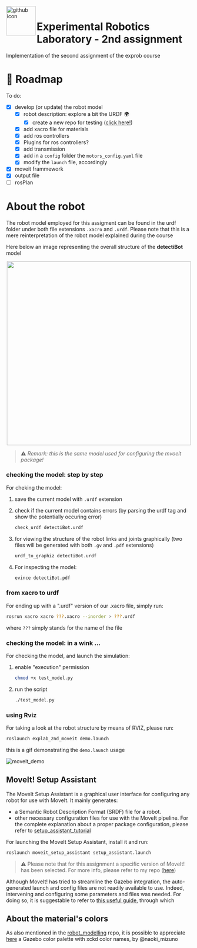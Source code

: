 
<img align="left" width="80" height="80" src="https://github.com/fedehub.png" alt="github icon">
<h1> Experimental Robotics Laboratory - 2nd assignment  </h1>

Implementation of the second assignment of the exprob course 

# 🚀 Roadmap

To do:

- [x] develop (or update) the robot model
  - [x] robot description: explore a bit the URDF 🌍 
    - [x] create a new repo for testing ([click here!][1])
  - [x] add xacro file for materials 
  - [x] add ros controllers 
  - [x] Plugins for ros controllers? 
  - [x] add transmission 
  - [x] add in a `config` folder the `motors_config.yaml` file
  - [x] modify the `launch` file, accordingly
- [x] moveit frammework
- [x] output file 
- [ ] rosPlan

# About the robot 

The robot model employed for this assigment can be found in the urdf folder under both file extensions  `.xacro` and `.urdf`. Please note that this is a mere reinterpretation of the robot model explained during the course 

Here below an image representing the overall structure of the **detectiBot** model

<p align = center>
<img src="https://user-images.githubusercontent.com/61761835/178159762-7e1748ca-54a3-4912-a540-6a391b6beb55.png" width="500" height="500">
</p>

> ⚠️ _Remark: this is the same model used for configuring the mvoeit package!_

### checking the model: step by step

For cheking the model:

1. save the current model with `.urdf` extension
2. check if the current model contains errors (by parsing the urdf tag and show the potentially occuring error)

   ```sh
   check_urdf detectiBot.urdf
   ```

3. for viewing the structure of the robot links and joints graphically (two files will be generated with both `.gv` and `.pdf` extensions)

    ```sh
    urdf_to_graphiz detectiBot.urdf
    ```

4. For inspecting the model:
   
    ```sh
    evince detectiBot.pdf
    ```

### from xacro to urdf 

For ending up with a ".urdf" version of our .xacro file, simply run: 

```sh
rosrun xacro xacro ???.xacro --inorder > ???.urdf

```

where `???` simply stands for the name of the file 
    
### checking the model: in a wink …

For checking the model, and launch the simulation:

1. enable "execution" permission

    ```sh
    chmod +x test_model.py
    ```
  
3. run the script

    ```sh
    ./test_model.py 
    ```

### using Rviz 

For taking a look at the robot structure by means of RVIZ, please run:

```sh
roslaunch explab_2nd_moveit demo.launch
```

this is a gif demonstrating the `demo.launch` usage

![moveit_demo](https://user-images.githubusercontent.com/61761835/178219740-f194c2bb-8181-4839-aeaa-b59f9abc5982.gif)



## MoveIt! Setup Assistant

The MoveIt Setup Assistant is a graphical user interface for configuring any robot for use with MoveIt. It mainly generates:
* a Semantic Robot Description Format (SRDF) file for a robot.
* other necessary configuration files for use with the MoveIt pipeline. 
For the complete explanation about a proper package configuration, please refer to [setup_assistant_tutorial][3]


For launching the MoveIt Setup Assistant, install it and run:

```sh
roslaunch moveit_setup_assistant setup_assistant.launch
```

> ⚠️ Please note that for this  assignment a specific version of MoveIt! has been selected. For more info, please refer to my repo ([here][4])

Although MoveIt! has tried to streamline the Gazebo integration, the auto-generated launch and config files are not readily available to use. Indeed, intervening and configuring some parameters and files was needed. For doing so, it is suggestable to refer to [this useful guide][5], through which 

## About the material's colors 

As also mentioned in the [robot_modelling][1] repo, it is possible to appreciate  [here][2] a Gazebo color palette with xckd color names, by @naoki_mizuno




<!-- References -->

[1]: https://github.com/fedehub/robot_modelling
[2]: https://gist.github.com/naoki-mizuno/5e63a13597d5c5fe817c1600b829595e#file-xkcd_colors-urdf-xacro-L1
[3]: https://ros-planning.github.io/moveit_tutorials/doc/setup_assistant/setup_assistant_tutorial.html
[4]: https://github.com/fedehub/robot_modelling#some-remarks
[5]: https://medium.com/@tahsincankose/custom-manipulator-simulation-in-gazebo-and-motion-planning-with-moveit-c017eef1ea90 
